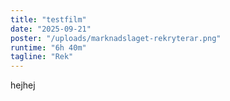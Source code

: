 ```yaml
---
title: "testfilm"
date: "2025-09-21"
poster: "/uploads/marknadslaget-rekryterar.png"
runtime: "6h 40m"
tagline: "Rek"
---
```

hejhej
